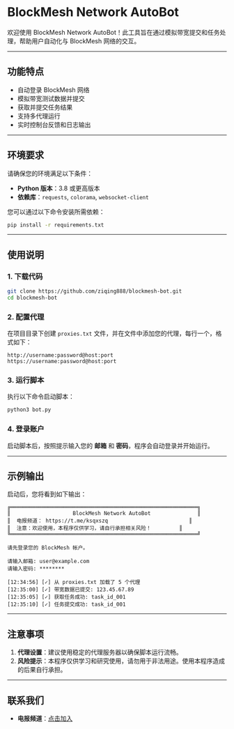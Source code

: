 # BlockMesh Network AutoBot

欢迎使用 BlockMesh Network AutoBot！此工具旨在通过模拟带宽提交和任务处理，帮助用户自动化与 BlockMesh 网络的交互。

---

## 功能特点
- 自动登录 BlockMesh 网络
- 模拟带宽测试数据并提交
- 获取并提交任务结果
- 支持多代理运行
- 实时控制台反馈和日志输出

---

## 环境要求
请确保您的环境满足以下条件：
- **Python 版本**：3.8 或更高版本
- **依赖库**：`requests`, `colorama`, `websocket-client`

您可以通过以下命令安装所需依赖：
```bash
pip install -r requirements.txt
```

---

## 使用说明

### 1. 下载代码
```bash
git clone https://github.com/ziqing888/blockmesh-bot.git
cd blockmesh-bot
```

### 2. 配置代理
在项目目录下创建 `proxies.txt` 文件，并在文件中添加您的代理，每行一个，格式如下：
```
http://username:password@host:port
https://username:password@host:port
```

### 3. 运行脚本
执行以下命令启动脚本：
```bash
python3 bot.py
```

### 4. 登录账户
启动脚本后，按照提示输入您的 **邮箱** 和 **密码**，程序会自动登录并开始运行。

---

## 示例输出
启动后，您将看到如下输出：

```
╔════════════════════════════════════════════════════════════╗
║                    BlockMesh Network AutoBot               ║
║  电报频道： https://t.me/ksqxszq                          ║
║  注意：欢迎使用，本程序仅供学习，请自行承担相关风险！         ║
╚════════════════════════════════════════════════════════════╝

请先登录您的 BlockMesh 帐户。

请输入邮箱: user@example.com
请输入密码: ********

[12:34:56] [✓] 从 proxies.txt 加载了 5 个代理
[12:35:00] [✓] 带宽数据已提交: 123.45.67.89
[12:35:05] [✓] 获取任务成功: task_id_001
[12:35:10] [✓] 任务提交成功: task_id_001
```

---

## 注意事项
1. **代理设置**：建议使用稳定的代理服务器以确保脚本运行流畅。
2. **风险提示**：本程序仅供学习和研究使用，请勿用于非法用途。使用本程序造成的后果自行承担。

---

## 联系我们
- **电报频道**：[点击加入](https://t.me/ksqxszq)

